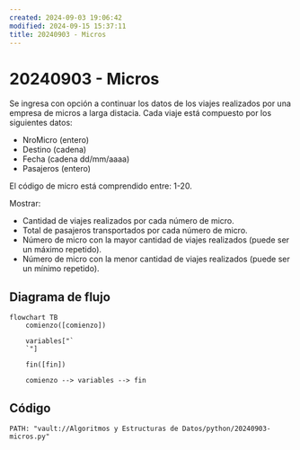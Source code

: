 ```yaml
---
created: 2024-09-03 19:06:42
modified: 2024-09-15 15:37:11
title: 20240903 - Micros
---
```


# 20240903 - Micros

Se ingresa con opción a continuar los datos de los viajes realizados por una empresa de micros a larga distacia. Cada viaje está compuesto por los siguientes datos:

- NroMicro (entero)
- Destino (cadena)
- Fecha (cadena dd/mm/aaaa)
- Pasajeros (entero)

El código de micro está comprendido entre: 1-20.

Mostrar:

- Cantidad de viajes realizados por cada número de micro.
- Total de pasajeros transportados por cada número de micro.
- Número de micro con la mayor cantidad de viajes realizados (puede ser un máximo repetido).
- Número de micro con la menor cantidad de viajes realizados (puede ser un mínimo repetido).

## Diagrama de flujo

```mermaid
flowchart TB
	comienzo([comienzo])
    
	variables["`
	`"]
    
    fin([fin])
    
	comienzo --> variables --> fin
```

## Código

```embed-python
PATH: "vault://Algoritmos y Estructuras de Datos/python/20240903-micros.py"
```
